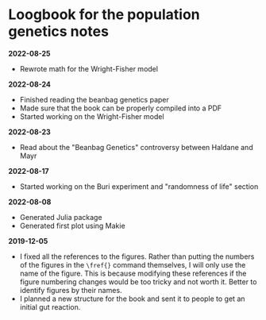 # Loogbook for the population genetics notes

**2022-08-25**
- Rewrote math for the Wright-Fisher model

**2022-08-24**
- Finished reading the beanbag genetics paper
- Made sure that the book can be properly compiled into a PDF
- Started working on the Wright-Fisher model

**2022-08-23**
- Read about the "Beanbag Genetics" controversy between Haldane and Mayr

**2022-08-17**
- Started working on the Buri experiment and "randomness of life" section

**2022-08-08**
- Generated Julia package
- Generated first plot using Makie

**2019-12-05**

- I fixed all the references to the figures. Rather than putting the numbers of
the figures in the `\fref{}` command themselves, I will only use the name of
the figure. This is because modifying these references if the figure numbering
changes would be too tricky and not worth it. Better to identify figures by
their names.
- I planned a new structure for the book and sent it to people to get an
  initial gut reaction.
